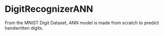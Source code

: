 # DigitRecognizerANN
From the MNIST Digit Dataset, ANN model is made from scratch to predict handwritten digits.
